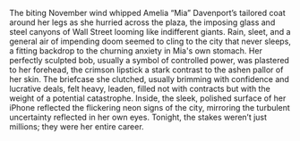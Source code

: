 The biting November wind whipped Amelia “Mia” Davenport’s tailored coat around her legs as she hurried across the plaza, the imposing glass and steel canyons of Wall Street looming like indifferent giants.  Rain, sleet, and a general air of impending doom seemed to cling to the city that never sleeps, a fitting backdrop to the churning anxiety in Mia's own stomach.  Her perfectly sculpted bob, usually a symbol of controlled power, was plastered to her forehead, the crimson lipstick a stark contrast to the ashen pallor of her skin.  The briefcase she clutched, usually brimming with confidence and lucrative deals, felt heavy, leaden, filled not with contracts but with the weight of a potential catastrophe. Inside, the sleek, polished surface of her iPhone reflected the flickering neon signs of the city, mirroring the turbulent uncertainty reflected in her own eyes.  Tonight, the stakes weren’t just millions; they were her entire career.
